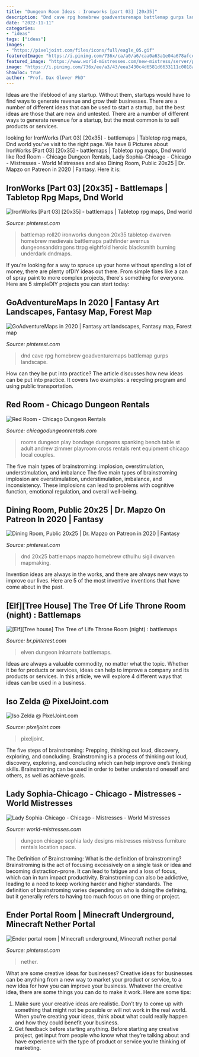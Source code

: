 ```yaml
---
title: "Dungeon Room Ideas : Ironworks [part 03] [20x35]"
description: "Dnd cave rpg homebrew goadventuremaps battlemap gurps landscape"
date: "2022-11-11"
categories:
- "ideas"
tags: ["ideas"]
images:
- "https://pixeljoint.com/files/icons/full/eagle_05.gif"
featuredImage: "https://i.pinimg.com/736x/ca/a0/a6/caa0a63a1e04a678afcef6649caac86a.jpg"
featured_image: "https://www.world-mistresses.com/new-mistress/server/php/files/lady_sophia-chicago_Chicago/dungeon_red_room_10.jpg"
image: "https://i.pinimg.com/736x/ee/a3/43/eea3430c4d6581d6633111c0018ae52a.jpg"
ShowToc: true
author: "Prof. Dax Glover PhD"
---
```



Ideas are the lifeblood of any startup. Without them, startups would have to find ways to generate revenue and grow their businesses. There are a number of different ideas that can be used to start a startup, but the best ideas are those that are new and untested. There are a number of different ways to generate revenue for a startup, but the most common is to sell products or services.

	

		
looking for IronWorks [Part 03] [20x35] - battlemaps | Tabletop rpg maps, Dnd world you've visit to the right page. We have 8 Pictures about IronWorks [Part 03] [20x35] - battlemaps | Tabletop rpg maps, Dnd world like Red Room - Chicago Dungeon Rentals, Lady Sophia-Chicago - Chicago - Mistresses - World Mistresses and also Dining Room, Public 20x25 | Dr. Mapzo on Patreon in 2020 | Fantasy. Here it is:
		
    
## IronWorks [Part 03] [20x35] - Battlemaps | Tabletop Rpg Maps, Dnd World

<img loading=lazy src="https://i.pinimg.com/736x/ca/a0/a6/caa0a63a1e04a678afcef6649caac86a.jpg" onerror="this.onerror=null;this.src='https://tse3.mm.bing.net/th?id=OIP.eL6Z8H5hgo34kdUQUNz9MAHaM9&amp;pid=15.1';" alt="IronWorks [Part 03] [20x35] - battlemaps | Tabletop rpg maps, Dnd world">

_Source: pinterest.com_

>battlemap roll20 ironworks dungeon 20x35 tabletop dwarven homebrew medievais battlemaps pathfinder avernus dungeonsanddragons ttrpg eightfold heroic blacksmith burning underdark dndmaps. 

	

If you're looking for a way to spruce up your home without spending a lot of money, there are plenty ofDIY ideas out there. From simple fixes like a can of spray paint to more complex projects, there's something for everyone. Here are 5 simpleDIY projects you can start today:

    
## GoAdventureMaps In 2020 | Fantasy Art Landscapes, Fantasy Map, Forest Map

<img loading=lazy src="https://i.pinimg.com/736x/ee/a3/43/eea3430c4d6581d6633111c0018ae52a.jpg" onerror="this.onerror=null;this.src='https://tse2.mm.bing.net/th?id=OIP.KclVT5c3zlOddbESZnmOxwHaLH&amp;pid=15.1';" alt="GoAdventureMaps in 2020 | Fantasy art landscapes, Fantasy map, Forest map">

_Source: pinterest.com_

>dnd cave rpg homebrew goadventuremaps battlemap gurps landscape. 

	

How can they be put into practice?
The article discusses how new ideas can be put into practice. It covers two examples: a recycling program and using public transportation.

    
## Red Room - Chicago Dungeon Rentals

<img loading=lazy src="http://www.chicagodungeonrentals.com/wp-content/gallery/red-room/dungeon_red_room.jpg" onerror="this.onerror=null;this.src='https://tse4.mm.bing.net/th?id=OIP.ZaKAdlpPrb-9D1Y7lmUmWQHaE8&amp;pid=15.1';" alt="Red Room - Chicago Dungeon Rentals">

_Source: chicagodungeonrentals.com_

>rooms dungeon play bondage dungeons spanking bench table st adult andrew zimmer playroom cross rentals rent equipment chicago local couples. 

	

The five main types of brainstroming: implosion, overstimulation, understimulation, and imbalance
The five main types of brainstroming implosion are overstimulation, understimulation, imbalance, and inconsistency. These implosions can lead to problems with cognitive function, emotional regulation, and overall well-being.

    
## Dining Room, Public 20x25 | Dr. Mapzo On Patreon In 2020 | Fantasy

<img loading=lazy src="https://i.pinimg.com/736x/d0/ae/78/d0ae781da0fe77d55e0d63b5b1fd3cf8.jpg" onerror="this.onerror=null;this.src='https://tse4.mm.bing.net/th?id=OIP.j_5Ho-0mxajm-5Fiv2cDJAHaJQ&amp;pid=15.1';" alt="Dining Room, Public 20x25 | Dr. Mapzo on Patreon in 2020 | Fantasy">

_Source: pinterest.com_

>dnd 20x25 battlemaps mapzo homebrew cthulhu sigil dwarven mapmaking. 

	

Invention ideas are always in the works, and there are always new ways to improve our lives. Here are 5 of the most inventive inventions that have come about in the past.

    
## [Elf][Tree House] The Tree Of Life Throne Room (night) : Battlemaps

<img loading=lazy src="https://i.pinimg.com/originals/d5/90/f0/d590f05f2f618141d984eac9cb0ca215.jpg" onerror="this.onerror=null;this.src='https://tse3.mm.bing.net/th?id=OIP.PTe_26--9vAKBYWGmGBR-gHaHa&amp;pid=15.1';" alt="[Elf][Tree house] The Tree of Life Throne Room (night) : battlemaps">

_Source: br.pinterest.com_

>elven dungeon inkarnate battlemaps. 

	

Ideas are always a valuable commodity, no matter what the topic. Whether it be for products or services, ideas can help to improve a company and its products or services. In this article, we will explore 4 different ways that ideas can be used in a business.

    
## Iso Zelda @ PixelJoint.com

<img loading=lazy src="https://pixeljoint.com/files/icons/full/eagle_05.gif" onerror="this.onerror=null;this.src='https://tse1.mm.bing.net/th?id=OIP.QxVR3ikOhB2NyHVltRSojwHaFj&amp;pid=15.1';" alt="Iso Zelda @ PixelJoint.com">

_Source: pixeljoint.com_

>pixeljoint. 

	

The five steps of brainstroming: Prepping, thinking out loud, discovery, exploring, and concluding.
Brainstroming is a process of thinking out loud, discovery, exploring, and concluding which can help improve one’s thinking skills. Brainstroming can be used in order to better understand oneself and others, as well as achieve goals.

    
## Lady Sophia-Chicago - Chicago - Mistresses - World Mistresses

<img loading=lazy src="https://www.world-mistresses.com/new-mistress/server/php/files/lady_sophia-chicago_Chicago/dungeon_red_room_10.jpg" onerror="this.onerror=null;this.src='https://tse4.mm.bing.net/th?id=OIP.ZMjkcidKvkaLq5zieF_5yAHaE8&amp;pid=15.1';" alt="Lady Sophia-Chicago - Chicago - Mistresses - World Mistresses">

_Source: world-mistresses.com_

>dungeon chicago sophia lady designs mistresses mistress furniture rentals location space. 

	

The Definition of Brainstroming: What is the definition of brainstroming?
Brainstroming is the act of focusing excessively on a single task or idea and becoming distraction-prone. It can lead to fatigue and a loss of focus, which can in turn impact productivity. Brainstroming can also be addictive, leading to a need to keep working harder and higher standards. The definition of brainstroming varies depending on who is doing the defining, but it generally refers to having too much focus on one thing or project.

    
## Ender Portal Room | Minecraft Underground, Minecraft Nether Portal

<img loading=lazy src="https://i.pinimg.com/736x/fd/b9/a8/fdb9a8e0ab901a0bdcff4537ad8d181b--minecraft-houses-minecraft-ideas.jpg" onerror="this.onerror=null;this.src='https://tse2.mm.bing.net/th?id=OIP.T5IVCuLdBcB7MZjzmhPbkAHaEo&amp;pid=15.1';" alt="Ender portal room | Minecraft underground, Minecraft nether portal">

_Source: pinterest.com_

>nether. 

	

What are some creative ideas for businesses?
Creative ideas for businesses can be anything from a new way to market your product or service, to a new idea for how you can improve your business. Whatever the creative idea, there are some things you can do to make it work. Here are some tips: 
1. Make sure your creative ideas are realistic. Don’t try to come up with something that might not be possible or will not work in the real world. When you’re creating your ideas, think about what could really happen and how they could benefit your business. 
2. Get feedback before starting anything. Before starting any creative project, get input from people who know what they’re talking about and have experience with the type of product or service you’re thinking of marketing.

